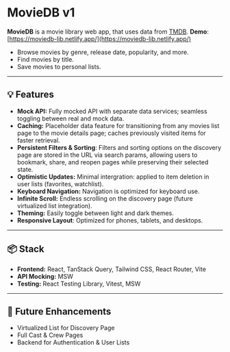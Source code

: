 # MovieDB v1

**MovieDB** is a movie library web app, that uses data from [TMDB](https://developer.themoviedb.org/docs/getting-started).
**Demo**: [https://moviedb-lib.netlify.app/](https://moviedb-lib.netlify.app/)
- Browse movies by genre, release date, popularity, and more.
- Find movies by title.
- Save movies to personal lists.
---

## 💡 Features
- **Mock API:** Fully mocked API with separate data services; seamless toggling between real and mock data.  
- **Caching:** Placeholder data feature for transitioning from any movies list page to the movie details page; caches previously visited items for faster retrieval.
- **Persistent Filters & Sorting**: Filters and sorting options on the discovery page are stored in the URL via search params, allowing users to bookmark, share, and reopen pages while preserving their selected state.
- **Optimistic Updates:** Minimal intergration: applied to item deletion in user lists (favorites, watchlist).
- **Keyboard Navigation:** Navigation is optimized for keyboard use.
- **Infinite Scroll:** Endless scrolling on the discovery page (future virtualized list integration).
- **Theming:** Easily toggle between light and dark themes.  
- **Responsive Layout**: Optimized for phones, tablets, and desktops.
---

## 📦 Stack  
- **Frontend:** React, TanStack Query, Tailwind CSS, React Router, Vite  
- **API Mocking:** MSW  
- **Testing:** React Testing Library, Vitest, MSW  
---

## 🔧 Future Enhancements  
- Virtualized List for Discovery Page
- Full Cast & Crew Pages
- Backend for Authentication & User Lists
